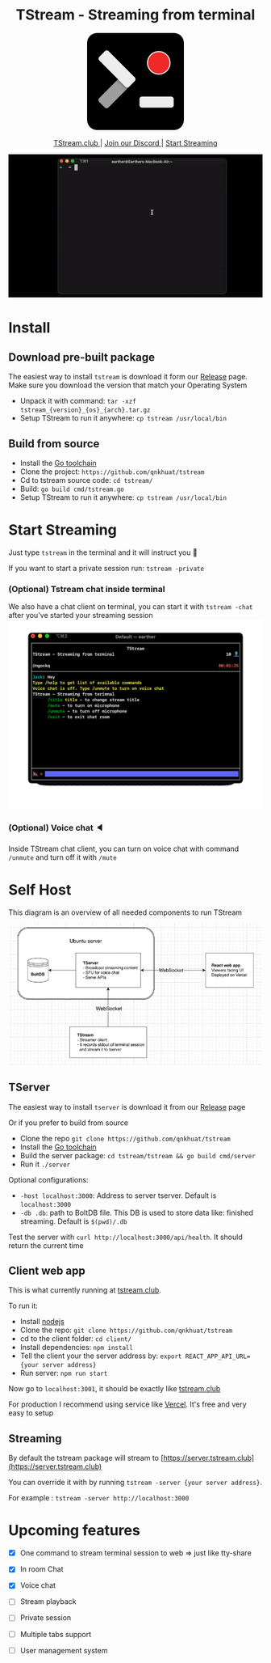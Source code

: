 <h1 style="border-bottom:0" align="center">TStream - Streaming from terminal</h1>
<a href="https://tstream.club"><p align="center"><img style="border-radius:20px;" src="./client/public/android-chrome-192x192.png"/></p></a>

<p align="center">
<a href="https://tstream.club">TStream.club </a> | <a href="https://discord.gg/qATHjk6ady"> Join our Discord </a> | <a href="https://tstream.club/start-streaming">Start Streaming</a>
</p>

![TStream](./client/public/demo.gif)

# Install
## Download pre-built package
The easiest way to install `tstream` is download it form our [Release](https://github.com/qnkhuat/tstream/releases) page. Make sure you download the version that match your Operating System
- Unpack it with command: `tar -xzf tstream_{version}_{os}_{arch}.tar.gz`
- Setup TStream to run it anywhere: `cp tstream /usr/local/bin`

## Build from source
- Install the [Go toolchain](https://golang.org/dl/)
- Clone the project: `https://github.com/qnkhuat/tstream`
- Cd to tstream source code: `cd tstream/`
- Build: `go build cmd/tstream.go`
- Setup TStream to run it anywhere: `cp tstream /usr/local/bin`


# Start Streaming
Just type `tstream` in the terminal and it will instruct you 🙂

If you want to start a private session run: `tstream -private`

### (Optional) Tstream chat inside terminal
We also have a chat client on terminal, you can start it with `tstream -chat` after you've started your streaming session
![TStream chat](./client/public/chat.gif)

### (Optional) Voice chat 🔈
Inside TStream chat client, you can turn on voice chat with command `/unmute` and turn off it with `/mute`


# Self Host
This diagram is an overview of all needed components to run TStream

![Overview of TStream](./client/public/Overview.png)

## TServer
The easiest way to install `tserver` is download it from our [Release](https://github.com/qnkhuat/tstream/releases) page

Or if you prefer to build from source
- Clone the repo `git clone https://github.com/qnkhuat/tstream`
- Install the [Go toolchain](https://golang.org/dl/)
- Build the server package: `cd tstream/tstream && go build cmd/server`
- Run it `./server`

Optional configurations:
- `-host localhost:3000`: Address to server tserver. Default is `localhost:3000`
- `-db .db`: path to BoltDB file. This DB is used to store data like: finished streaming. Default is `$(pwd)/.db`

Test the server with `curl http://localhost:3000/api/health`. It should return the current time

## Client web app
This is what currently running at [tstream.club](https://tstream.club). 

To run it:
- Install [nodejs](https://nodejs.org/en/download/)
- Clone the repo: `git clone https://github.com/qnkhuat/tstream`
- cd to the client folder: `cd client/`
- Install dependencies: `npm install`
- Tell the client your the server address by: `export REACT_APP_API_URL={your server address}`
- Run server: `npm run start`

Now go to `localhost:3001`, it should be exactly like [tstream.club](https://tstream.club)

For production I recommend using service like [Vercel](https://vercel.com/). It's free and very easy to setup

## Streaming 

By default the tstream package will stream to [https://server.tstream.club](https://server.tstream.club)

You can override it with by running `tstream -server {your server address}`. 

For example : `tstream -server http://localhost:3000`

# Upcoming features
- [x] One command to stream terminal session to web => just like tty-share
- [x] In room Chat
- [x] Voice chat
- [ ] Stream playback
- [ ] Private session
- [ ] Multiple tabs support
- [ ] User management system

